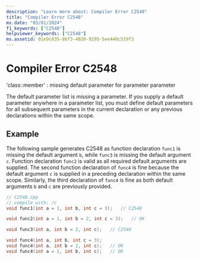 ```yaml
---
description: "Learn more about: Compiler Error C2548"
title: "Compiler Error C2548"
ms.date: "03/01/2024"
f1_keywords: ["C2548"]
helpviewer_keywords: ["C2548"]
ms.assetid: 01e9c835-9bf3-4020-9295-5ee448c519f3
---
```

# Compiler Error C2548

'class::member' : missing default parameter for parameter parameter

The default parameter list is missing a parameter. If you supply a default parameter anywhere in a parameter list, you must define default parameters for all subsequent parameters in the current declaration or any previous declarations within the same scope.

## Example

The following sample generates C2548 as function declaration `func1` is missing the default argument `b`, while `func3` is missing the default argument `c`. Function declaration `func2` is valid as all required default arguments are supplied. The second function declaration of `func4` is fine because the default argument `c` is supplied in a preceding declaration within the same scope. Similarly, the third declaration of `func4` is fine as both default arguments `b` and `c` are previously provided.

```cpp
// C2548.cpp
// compile with: /c
void func1(int a = 1, int b, int c = 3);   // C2548

void func2(int a = 1, int b = 2, int c = 3);   // OK

void func3(int a, int b = 2, int c);   // C2548

void func4(int a, int b, int c = 3);
void func4(int a, int b = 2, int c);   // OK
void func4(int a = 1, int b, int c);   // OK
```
